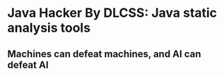 # Java Hacker By DLCSS: Java static analysis tools

## Machines can defeat machines, and AI can defeat AI
